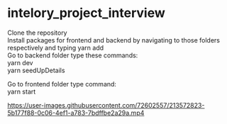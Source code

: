 # intelory_project_interview
Clone the repository <br />
Install packages for frontend and backend by navigating to those folders respectively and typing yarn add<br />
Go to backend folder type these commands: <br />
yarn dev<br />
yarn seedUpDetails<br />

Go to frontend folder type command:<br />
yarn start<br />






https://user-images.githubusercontent.com/72602557/213572823-5b177f88-0c06-4ef1-a783-7bdffbe2a29a.mp4


